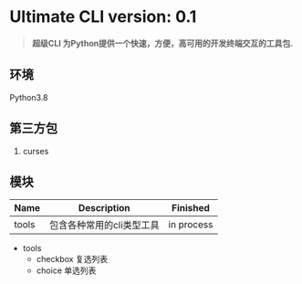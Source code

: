 # Ultimate CLI version: 0.1 
> **超级CLI 为Python提供一个快速，方便，高可用的开发终端交互的工具包.**

## 环境
Python3.8

## 第三方包
1. curses

## 模块
| Name  | Description           |  Finished  | 
| ----  | --------------------- | ---------  |
| tools | 包含各种常用的cli类型工具 | in process |

- tools
  - checkbox 复选列表
  - choice   单选列表